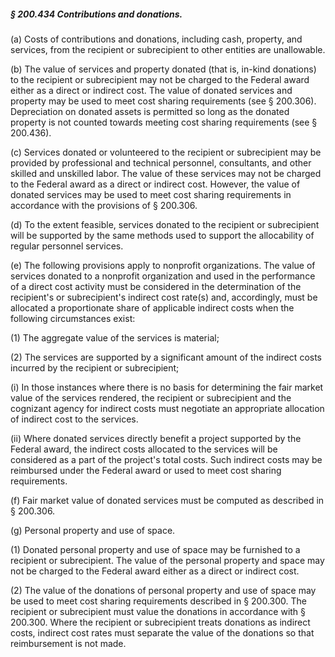 ##### § 200.434 Contributions and donations. #####

(a) Costs of contributions and donations, including cash, property, and services, from the recipient or subrecipient to other entities are unallowable.

(b) The value of services and property donated (that is, in-kind donations) to the recipient or subrecipient may not be charged to the Federal award either as a direct or indirect cost. The value of donated services and property may be used to meet cost sharing requirements (see § 200.306). Depreciation on donated assets is permitted so long as the donated property is not counted towards meeting cost sharing requirements (see § 200.436).

(c) Services donated or volunteered to the recipient or subrecipient may be provided by professional and technical personnel, consultants, and other skilled and unskilled labor. The value of these services may not be charged to the Federal award as a direct or indirect cost. However, the value of donated services may be used to meet cost sharing requirements in accordance with the provisions of § 200.306.

(d) To the extent feasible, services donated to the recipient or subrecipient will be supported by the same methods used to support the allocability of regular personnel services.

(e) The following provisions apply to nonprofit organizations. The value of services donated to a nonprofit organization and used in the performance of a direct cost activity must be considered in the determination of the recipient's or subrecipient's indirect cost rate(s) and, accordingly, must be allocated a proportionate share of applicable indirect costs when the following circumstances exist:

(1) The aggregate value of the services is material;

(2) The services are supported by a significant amount of the indirect costs incurred by the recipient or subrecipient;

(i) In those instances where there is no basis for determining the fair market value of the services rendered, the recipient or subrecipient and the cognizant agency for indirect costs must negotiate an appropriate allocation of indirect cost to the services.

(ii) Where donated services directly benefit a project supported by the Federal award, the indirect costs allocated to the services will be considered as a part of the project's total costs. Such indirect costs may be reimbursed under the Federal award or used to meet cost sharing requirements.

(f) Fair market value of donated services must be computed as described in § 200.306.

(g) Personal property and use of space.

(1) Donated personal property and use of space may be furnished to a recipient or subrecipient. The value of the personal property and space may not be charged to the Federal award either as a direct or indirect cost.

(2) The value of the donations of personal property and use of space may be used to meet cost sharing requirements described in § 200.300. The recipient or subrecipient must value the donations in accordance with § 200.300. Where the recipient or subrecipient treats donations as indirect costs, indirect cost rates must separate the value of the donations so that reimbursement is not made.